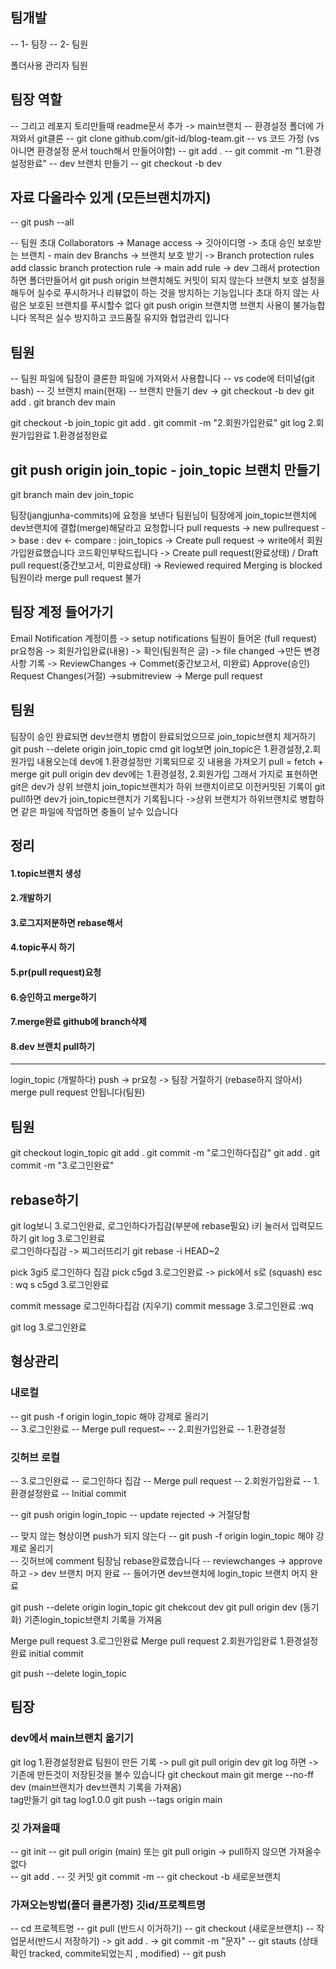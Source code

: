 ## 팀개발

-- 1- 팀장
-- 2- 팀원

폴더사용
관리자
팀원

## 팀장 역할

-- 그리고 레포지 토리만들때 readme문서 추가 -> main브랜치
-- 환경설정 폴더에 가져와서 git클론
-- git clone github.com/git-id/blog-team.git
-- vs 코드 가정 (vs아니면 환경설정 문서 touch해서 만들어야함)
-- git add .
-- git commit -m "1.환경설정완료"
-- dev 브랜치 만들기
-- git checkout -b dev

## 자료 다올라수 있게 (모든브랜치까지)

-- git push --all

-- 팀원 초대
Collaborators -> Manage access -> 깃아이디명 -> 초대 승인
보호받는 브랜치 - main dev
Branchs -> 브랜치 보호 받기 -> Branch protection rules
add classic branch protection rule -> main
add rule -> dev
그래서 protection하면 폴더만들어서 git push origin 브랜치해도 커밋이 되지 않는다
브랜치 보호 설정을 해두어 실수로 푸시하거나 리뷰없이 하는 것을 방지하는 기능입니다
초대 하지 않는 사람은 보호된 브랜치를 푸시할수 없다 git push origin 브랜치명
브랜치 사용이 불가능합니다
목적은
실수 방지하고 코드품질 유지와 협업관리 입니다

## 팀원

-- 팀원 파일에 팀장이 클론한 파일에 가져와서 사용합니다
-- vs code에 터미널(git bash)
-- 깃 브랜치 main(현재)
-- 브랜치 만들기 dev -> git checkout -b dev
git add .
git branch
dev
main

git checkout -b join_topic
git add .
git commit -m "2.회원가입완료"
git log 2.회원가입완료 1.환경설정완료

## git push origin join_topic - join_topic 브랜치 만들기

git branch
main
dev
join_topic

팀장(jangjunha-commits)에 요청을 보낸다
팀원님이 팀장에게 join_topic브랜치에 dev브랜치에 결합(merge)해달라고 요청합니다
pull requests -> new pullrequest -> base : dev <- compare : join_topics -> Create pull request
-> write에서 회원가입완료했습니다 코드확인부탁드립니다 -> Create pull request(완료상태) / Draft pull request(중간보고서, 미완료상태)
-> Reviewed required Merging is blocked
팀원이라 merge pull request 불가

## 팀장 계정 들어가기

Email Notification 계정이름 -> setup notifications
팀원이 들어온 (full request) pr요청옴
-> 회원가입완료(내용) -> 확인(팀원적은 글) -> file changed ->만든 변경사항 기록
-> ReviewChanges -> Commet(중간보고서, 미완료) Approve(승인) Request Changes(거절)
->submitreview -> Merge pull request

## 팀원

팀장이 승인 완료되면 dev브랜치 병합이 완료되었으므로 join_topic브랜치 제거하기
git push --delete origin join_topic
cmd
git log보면
join_topic은 1.환경설정,2.회원가입 내용오는데
dev에 1.환경설정만 기록되므로
깃 내용을 가져오기 pull = fetch + merge
git pull origin dev
dev에는 1.환경설정, 2.회원가입
그래서 가지로 표현하면 git은 dev가 상위 브랜치 join_topic브랜치가 하위 브랜치이르모 이전커밋된 기록이
git pull하면 dev가 join_topic브랜치가 기록됩니다
->상위 브랜치가 하위브랜치로 병합하면 같은 파일에 작업하면 충돌이 날수 있습니다

## 정리

#### 1.topic브랜치 생성

#### 2.개발하기

#### 3.로그지저분하면 rebase해서

#### 4.topic푸시 하기

#### 5.pr(pull request)요청

#### 6.승인하고 merge하기

#### 7.merge완료 github에 branch삭제

#### 8.dev 브랜치 pull하기

---

login_topic (개발하다)
push -> pr요청 -> 팀장 거절하기 (rebase하지 않아서)
merge pull request 안됩니다(팀원)

## 팀원

git checkout login_topic
git add .
git commit -m "로그인하다집감"
git add .
git commit -m "3.로그인완료"

## rebase하기

git log보니 3.로그인완료, 로그인하다가집감(부분에 rebase필요)
i키 눌러서 입력모드 하기
git log 3.로그인완료  
 로그인하다집감 -> 찌그러뜨리기
git rebase -i HEAD~2

pick 3gi5 로그인하다 집감
pick c5gd 3.로그인완료 -> pick에서 s로 (squash) esc : wq
s c5gd 3.로그인완료

commit message
로그인하다집감 (지우기)
commit message 3.로그인완료
:wq

git log 3.로그인완료

## 형상관리

### 내로컬

-- git push -f origin login_topic 해야 강제로 올리기  
-- 3.로그인완료
-- Merge pull request~
-- 2.회원가입완료
-- 1.환경설정

### 깃허브 로컬

-- 3.로그인완료
-- 로그인하다 집감
-- Merge pull request
-- 2.회원가입완료
-- 1.환경설정완료
-- Initial commit

-- git push origin login_topic
-- update rejected -> 거절당함

-- 맞지 않는 형상이면 push가 되지 않는다
-- git push -f origin login_topic 해야 강제로 올리기  
-- 깃허브에 comment 팀장님 rebase완료했습니다
-- reviewchanges -> approve하고 -> dev 브랜치 머지 완료
-- 들어가면 dev브랜치에 login_topic 브랜치 머지 완료

git push --delete origin login_topic
git chekcout dev
git pull origin dev (동기화) 기존login_topic브랜치 기록을 가져옴

Merge pull request 3.로그인완료
Merge pull request 2.회원가입완료 1.환경설정완료
initial commit

git push --delete login_topic

## 팀장

### dev에서 main브랜치 옮기기

git log 1.환경설정완료
팀원이 만든 기록 -> pull
git pull origin dev
git log 하면 -> 기존에 만든것이 저장된것을 볼수 있습니다
git checkout main
git merge --no-ff dev (main브랜치가 dev브랜치 기록을 가져옴)  
 tag만들기
git tag log1.0.0
git push --tags origin main

### 깃 가져올때

-- git init
-- git pull origin (main) 또는 git pull origin -> pull하지 않으면 가져올수 없다  
-- git add .
-- 깃 커밋 git commit -m
-- git checkout -b 새로운브랜치

### 가져오는방법(폴더 클론가정) 깃id/프로젝트명

-- cd 프로젝트명
-- git pull (반드시 이거하기)
-- git checkout (새로운브랜치)
-- 작업문서(반드시 저장하기) -> git add . -> git commit -m "문자"
-- git stauts (상태 확인 tracked, commite되었는지 , modified)
-- git push
